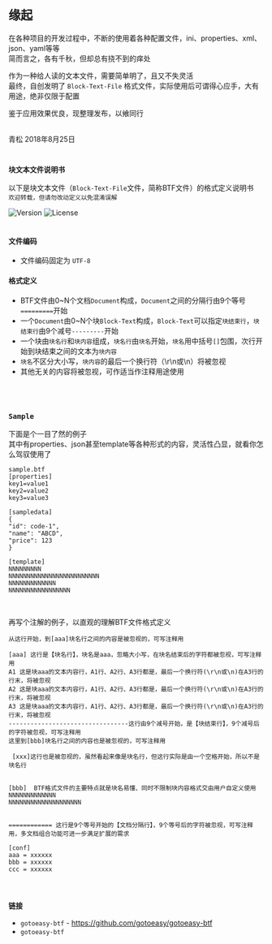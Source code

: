 # `缘起`
在各种项目的开发过程中，不断的使用着各种配置文件，ini、properties、xml、json、yaml等等<br>
简而言之，各有千秋，但却总有挠不到的痒处

作为一种给人读的文本文件，需要简单明了，且又不失灵活<br>
最终，自创发明了 `Block-Text-File` 格式文件，实际使用后可谓得心应手，大有用途，绝非仅限于配置

鉴于应用效果优良，现整理发布，以飨同行

<br>
青松 2018年8月25日
<br>
<br>

### `块文本文件说明书`
以下是块文本文件（`Block-Text-File`文件，简称BTF文件）的格式定义说明书　`欢迎转载，但请勿改动定义以免混淆误解`

![Version](https://img.shields.io/badge/Version-1.0.0-brightgreen.svg)
![License](https://img.shields.io/badge/License-Apache%202-brightgreen.svg)
<br>
<br>

#### 文件编码
* 文件编码固定为 `UTF-8`

#### 格式定义
* BTF文件由0~N个文档`Document`构成，`Document`之间的分隔行由9个等号`=========`开始
* 一个`Document`由0~N个块`Block-Text`构成，`Block-Text`可以指定`块结束行`，`块结束行`由9个减号`---------`开始
* 一个块由`块名行`和`块内容`组成，`块名行`由`块名`开始，`块名`用中括号`[]`包围，次行开始到块结束之间的文本为`块内容`
* `块名`不区分大小写，`块内容`的最后一个换行符（\r\n或\n）将被忽视
* 其他无关的内容将被忽视，可作适当作注释用途使用
<br>
<br>

### `Sample`
下面是个一目了然的例子<br>
其中有properties、json甚至template等各种形式的内容，灵活性凸显，就看你怎么驾驭使用了
```
sample.btf
[properties]
key1=value1
key2=value2
key3=value3

[sampledata]
{
"id": code-1",
"name": "ABCD",
"price": 123
}

[template]
NNNNNNNNN
NNNNNNNNNNNNNNNNNNNNNNNNN
NNNNNNNNNNNNN
NNNNNNNNNNNNNNNNN
```
<br>

再写个注解的例子，以直观的理解BTF文件格式定义
```
从这行开始，到[aaa]块名行之间的内容是被忽视的，可写注释用

[aaa] 这行是【块名行】，块名是aaa，忽略大小写，在块名结束后的字符都被忽视，可写注释用
A1 这是块aaa的文本内容行，A1行、A2行、A3行都是，最后一个换行符(\r\n或\n)在A3行的行末，将被忽视
A2 这是块aaa的文本内容行，A1行、A2行、A3行都是，最后一个换行符(\r\n或\n)在A3行的行末，将被忽视
A3 这是块aaa的文本内容行，A1行、A2行、A3行都是，最后一个换行符(\r\n或\n)在A3行的行末，将被忽视
---------------------------------这行由9个减号开始，是【块结束行】，9个减号后的字符被忽视，可写注释用
这里到[bbb]块名行之间的内容也是被忽视的，可写注释用

 [xxx]这行也是被忽视的，虽然看起来像是块名行，但这行实际是由一个空格开始，所以不是块名行
 
 
[bbb]  BTF格式文件的主要特点就是块名易懂、同时不限制块内容格式交由用户自定义使用
NNNNNNNNNNNNN
NNNNNNNNNNNNNNNNNNNN


============ 这行是9个等号开始的【文档分隔行】，9个等号后的字符被忽视，可写注释用，多文档组合功能可进一步满足扩展的需求

[conf]
aaa = xxxxxx
bbb = xxxxxx
ccc = xxxxxx
```
<br>

### `链接`
* `gotoeasy-btf` - https://github.com/gotoeasy/gotoeasy-btf
* `gotoeasy-btf`
